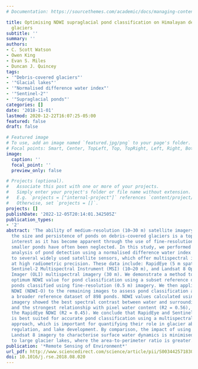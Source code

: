 ```yaml
---
# Documentation: https://sourcethemes.com/academic/docs/managing-content/

title: Optimising NDWI supraglacial pond classification on Himalayan debris-covered
  glaciers
subtitle: ''
summary: ''
authors:
- C. Scott Watson
- Owen King
- Evan S. Miles
- Duncan J. Quincey
tags:
- '"Debris-covered glaciers"'
- '"Glacial lakes"'
- '"Normalised difference water index"'
- '"Sentinel-2"'
- '"Supraglacial ponds"'
categories: []
date: '2018-11-01'
lastmod: 2020-12-22T16:07:25-05:00
featured: false
draft: false

# Featured image
# To use, add an image named `featured.jpg/png` to your page's folder.
# Focal points: Smart, Center, TopLeft, Top, TopRight, Left, Right, BottomLeft, Bottom, BottomRight.
image:
  caption: ''
  focal_point: ''
  preview_only: false

# Projects (optional).
#   Associate this post with one or more of your projects.
#   Simply enter your project's folder or file name without extension.
#   E.g. `projects = ["internal-project"]` references `content/project/deep-learning/index.md`.
#   Otherwise, set `projects = []`.
projects: []
publishDate: '2022-12-05T20:14:01.342505Z'
publication_types:
- '2'
abstract: 'The ability of medium-resolution (10–30 m) satellite imagery to delineate
  the size and persistence of ponds on debris-covered glaciers is a topic of recent
  interest as it has become apparent through the use of fine-resolution products that
  smaller ponds have often been neglected. In this study, we performed a quantitative
  analysis of pond detection using a normalised difference water index (NDWI) applied
  to several widely used satellite sensors, which offer multispectral information
  at high radiometric precision. These data include: RapidEye (5 m spatial resolution),
  Sentinel-2 Multispectral Instrument (MSI) (10–20 m), and Landsat 8 Operational Land
  Imager (OLI) multispectral imagery (30 m). We demonstrate a method to derive an
  optimum NDWI value for pond classification using a subset reference dataset of 285
  ponds classified using fine-resolution (0.5 m) imagery. We then applied the optimised
  NDWI (NDWI-O) to the remaining images to assess pond classification accuracy against
  a broader reference dataset of 898 ponds. NDWI values calculated using Sentinel-2
  imagery showed the best spectral contrast between water and surrounding debris cover,
  and the strongest relationship with pixel water content (R2 = 0.56), followed by
  the RapidEye NDWI (R2 = 0.45). We conclude that RapidEye and Sentinel-2 imagery
  is best suited for accurate pond classification using a multispectral classification
  approach, which is important for quantifying their role in glacier ablation, meltwater
  regulation, and lake development. By comparison, the impact of using coarse-resolution
  Landsat 8 imagery to characterise surface water dynamics is minimised when applied
  to large glacier lakes, where the area-to-perimeter ratio is greater.'
publication: '*Remote Sensing of Environment*'
url_pdf: http://www.sciencedirect.com/science/article/pii/S0034425718303961
doi: 10.1016/j.rse.2018.08.020
---
```

